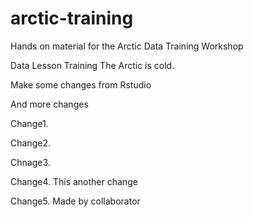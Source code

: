 # arctic-training
Hands on material for the Arctic Data Training Workshop

Data
Lesson
Training
The Arctic is cold.

Make some changes from Rstudio

And more changes 

Change1.

Change2.

Chnage3.

Change4. This another change

Change5. Made by collaborator

